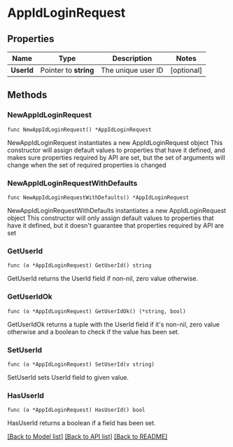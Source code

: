 # AppIdLoginRequest

## Properties

Name | Type | Description | Notes
------------ | ------------- | ------------- | -------------
**UserId** | Pointer to **string** | The unique user ID | [optional] 

## Methods

### NewAppIdLoginRequest

`func NewAppIdLoginRequest() *AppIdLoginRequest`

NewAppIdLoginRequest instantiates a new AppIdLoginRequest object
This constructor will assign default values to properties that have it defined,
and makes sure properties required by API are set, but the set of arguments
will change when the set of required properties is changed

### NewAppIdLoginRequestWithDefaults

`func NewAppIdLoginRequestWithDefaults() *AppIdLoginRequest`

NewAppIdLoginRequestWithDefaults instantiates a new AppIdLoginRequest object
This constructor will only assign default values to properties that have it defined,
but it doesn't guarantee that properties required by API are set

### GetUserId

`func (o *AppIdLoginRequest) GetUserId() string`

GetUserId returns the UserId field if non-nil, zero value otherwise.

### GetUserIdOk

`func (o *AppIdLoginRequest) GetUserIdOk() (*string, bool)`

GetUserIdOk returns a tuple with the UserId field if it's non-nil, zero value otherwise
and a boolean to check if the value has been set.

### SetUserId

`func (o *AppIdLoginRequest) SetUserId(v string)`

SetUserId sets UserId field to given value.

### HasUserId

`func (o *AppIdLoginRequest) HasUserId() bool`

HasUserId returns a boolean if a field has been set.


[[Back to Model list]](../README.md#documentation-for-models) [[Back to API list]](../README.md#documentation-for-api-endpoints) [[Back to README]](../README.md)


